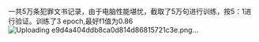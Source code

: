 一共5万条犯罪文书记录，由于电脑性能堪忧，截取了5万句进行训练，按5：1进行验证。训练了3 epoch,最好f1值为0.86
![Uploading e9d4a404ddb8ca0d814d86815721c3e.png…]()
